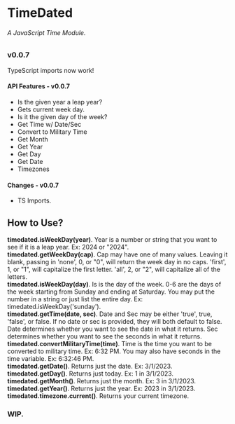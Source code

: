 # TimeDated
###### A JavaScript Time Module.
### v0.0.7
TypeScript imports now work!
#### API Features - v0.0.7
- Is the given year a leap year?
- Gets current week day.
- Is it the given day of the week?
- Get Time w/ Date/Sec
- Convert to Military Time
- Get Month
- Get Year
- Get Day
- Get Date
- Timezones
#### Changes - v0.0.7
- TS Imports.
## How to Use?
**timedated.isWeekDay(year)**. Year is a number or string that you want to see if it is a leap year. Ex: 2024 or "2024".\
**timedated.getWeekDay(cap)**. Cap may have one of many values. Leaving it blank, passing in 'none', 0, or "0", will return the week day in no caps. 'first', 1, or "1", will capitalize the first letter. 'all', 2, or "2", will capitalize all of the letters.\
**timedated.isWeekDay(day)**. Is is the day of the week. 0-6 are the days of the week starting from Sunday and ending at Saturday. You may put the number in a string or just list the entire day. Ex: timedated.isWeekDay('sunday').\
**timedated.getTime(date, sec)**. Date and Sec may be either 'true', true, 'false', or false. If no date or sec is provided, they will both default to false. Date determines whether you want to see the date in what it returns. Sec determines whether you want to see the seconds in what it returns.\
**timedated.convertMilitaryTime(time)**. Time is the time you want to be converted to military time. Ex: 6:32 PM. You may also have seconds in the time variable. Ex: 6:32:46 PM.\
**timedated.getDate()**. Returns just the date. Ex: 3/1/2023.\
**timedated.getDay()**. Returns just today. Ex: 1 in 3/1/2023.\
**timedated.getMonth()**. Returns just the month. Ex: 3 in 3/1/2023.\
**timedated.getYear()**. Returns just the year. Ex: 2023 in 3/1/2023.\
**timedated.timezone.current()**. Returns your current timezone.
### WIP.
